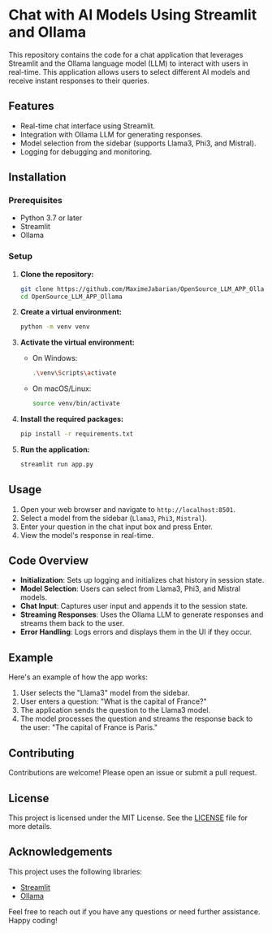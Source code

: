 # Chat with AI Models Using Streamlit and Ollama

This repository contains the code for a chat application that leverages Streamlit and the Ollama language model (LLM) to interact with users in real-time. This application allows users to select different AI models and receive instant responses to their queries.

## Features

- Real-time chat interface using Streamlit.
- Integration with Ollama LLM for generating responses.
- Model selection from the sidebar (supports Llama3, Phi3, and Mistral).
- Logging for debugging and monitoring.

## Installation

### Prerequisites

- Python 3.7 or later
- Streamlit
- Ollama

### Setup

1. **Clone the repository:**

   ```bash
   git clone https://github.com/MaximeJabarian/OpenSource_LLM_APP_Ollama.git
   cd OpenSource_LLM_APP_Ollama
   ```

2. **Create a virtual environment:**

   ```bash
   python -m venv venv
   ```

3. **Activate the virtual environment:**

   - On Windows:
     ```bash
     .\venv\Scripts\activate
     ```
   - On macOS/Linux:
     ```bash
     source venv/bin/activate
     ```

4. **Install the required packages:**

   ```bash
   pip install -r requirements.txt
   ```

5. **Run the application:**

   ```bash
   streamlit run app.py
   ```

## Usage

1. Open your web browser and navigate to `http://localhost:8501`.
2. Select a model from the sidebar (`Llama3`, `Phi3`, `Mistral`).
3. Enter your question in the chat input box and press Enter.
4. View the model's response in real-time.

## Code Overview

- **Initialization**: Sets up logging and initializes chat history in session state.
- **Model Selection**: Users can select from Llama3, Phi3, and Mistral models.
- **Chat Input**: Captures user input and appends it to the session state.
- **Streaming Responses**: Uses the Ollama LLM to generate responses and streams them back to the user.
- **Error Handling**: Logs errors and displays them in the UI if they occur.

## Example

Here's an example of how the app works:

1. User selects the "Llama3" model from the sidebar.
2. User enters a question: "What is the capital of France?"
3. The application sends the question to the Llama3 model.
4. The model processes the question and streams the response back to the user: "The capital of France is Paris."

## Contributing

Contributions are welcome! Please open an issue or submit a pull request.

## License

This project is licensed under the MIT License. See the [LICENSE](LICENSE) file for more details.

## Acknowledgements

This project uses the following libraries:
- [Streamlit](https://streamlit.io/)
- [Ollama](https://ollama.com/)

Feel free to reach out if you have any questions or need further assistance. Happy coding!
